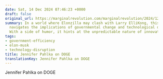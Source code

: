 ```yaml
---
date: Sat, 14 Dec 2024 07:46:23 +0000
draft: false
original_url: https://marginalrevolution.com/marginalrevolution/2024/12/jennifer-pahlka-on-doge.html?utm_source=rss&utm_medium=rss&utm_campaign=jennifer-pahlka-on-doge
summary: In a world where Elonzilla may clash with Larry ElliKong, this text thoughtfully
  navigates the implications of governmental change and technological disruption.
  With a side of humor, it hints at the unpredictable nature of innovation.
tags:
- government-efficiency
- elon-musk
- technology-disruption
title: Jennifer Pahlka on DOGE
translationKey: Jennifer Pahlka on DOGE
---
```


Jennifer Pahlka on DOGE